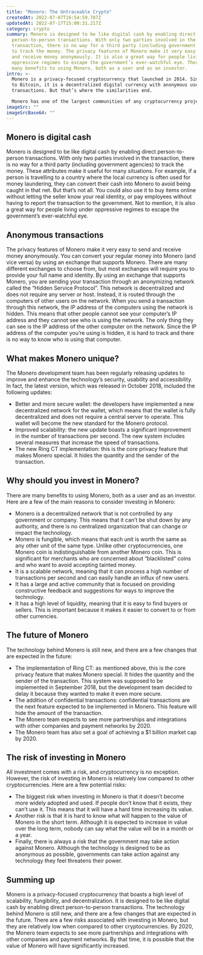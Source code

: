 ```yaml
---
title: "Monero: The Untraceable Crypto"
createdAt: 2022-07-07T16:54:59.787Z
updatedAt: 2022-07-17T15:00:31.217Z
category: crypto
summary: Monero is designed to be like digital cash by enabling direct
  person-to-person transactions. With only two parties involved in the
  transaction, there is no way for a third party (including government agencies)
  to track the money. The privacy features of Monero make it very easy to send
  and receive money anonymously. It is also a great way for people living under
  oppressive regimes to escape the government’s ever-watchful eye. There are
  many benefits to using Monero, both as a user and as an investor.
intro: >-
  Monero is a privacy-focused cryptocurrency that launched in 2014. Similar
  to Bitcoin, it is a decentralized digital currency with anonymous users and
  transactions. But that’s where the similarities end. 

  Monero has one of the largest communities of any cryptocurrency project, with over 16,000 active members on its forum and over 2,000 subscribers on its main Reddit page. These users are not just passive observers; they drive the future development of Monero by voicing their opinions and giving input on new ideas or potential changes to existing ones. This article takes into account all these aspects when explaining why you should consider investing in Monero.
imageSrc: ""
imageSrcBase64: ""
---
```


## Monero is digital cash

Monero is designed to be like digital cash by enabling direct person-to-person transactions. With only two parties involved in the transaction, there is no way for a third party (including government agencies) to track the money.
These attributes make it useful for many situations. For example, if a person is travelling to a country where the local currency is often used for money laundering, they can convert their cash into Monero to avoid being caught in that net. But that’s not all. You could also use it to buy items online without letting the seller know your real identity, or pay employees without having to report the transaction to the government. Not to mention, it is also a great way for people living under oppressive regimes to escape the government’s ever-watchful eye.

## Anonymous transactions

The privacy features of Monero make it very easy to send and receive money anonymously. You can convert your regular money into Monero (and vice versa) by using an exchange that supports Monero.
There are many different exchanges to choose from, but most exchanges will require you to provide your full name and identity. By using an exchange that supports Monero, you are sending your transaction through an anonymizing network called the “Hidden Service Protocol”. This network is decentralized and does not require any server or host. Instead, it is routed through the computers of other users on the network.
When you send a transaction through this network, the IP address of the computers using the network is hidden. This means that other people cannot see your computer’s IP address and they cannot see who is using the network. The only thing they can see is the IP address of the other computer on the network.
Since the IP address of the computer you’re using is hidden, it is hard to track and there is no way to know who is using that computer.

## What makes Monero unique?

The Monero development team has been regularly releasing updates to improve and enhance the technology’s security, usability and accessibility.
In fact, the latest version, which was released in October 2018, included the following updates:
- Better and more secure wallet: the developers have implemented a new decentralized network for the wallet, which means that the wallet is fully decentralized and does not require a central server to operate. This wallet will become the new standard for the Monero protocol.
- Improved scalability: the new update boasts a significant improvement in the number of transactions per second. The new system includes several measures that increase the speed of transactions.
- The new Ring CT implementation: this is the core privacy feature that makes Monero special. It hides the quantity and the sender of the transaction.

## Why should you invest in Monero?

There are many benefits to using Monero, both as a user and as an investor. Here are a few of the main reasons to consider investing in Monero:
- Monero is a decentralized network that is not controlled by any government or company. This means that it can’t be shut down by any authority, and there is no centralized organization that can change or impact the technology.
- Monero is fungible, which means that each unit is worth the same as any other unit of the same type. Unlike other cryptocurrencies, one Monero coin is indistinguishable from another Monero coin. This is significant for merchants who are concerned about “blacklisted” coins and who want to avoid accepting tainted money.
- It is a scalable network, meaning that it can process a high number of transactions per second and can easily handle an influx of new users.
- It has a large and active community that is focused on providing constructive feedback and suggestions for ways to improve the technology.
- It has a high level of liquidity, meaning that it is easy to find buyers or sellers. This is important because it makes it easier to convert to or from other currencies.

## The future of Monero

The technology behind Monero is still new, and there are a few changes that are expected in the future:
- The implementation of Ring CT: as mentioned above, this is the core privacy feature that makes Monero special. It hides the quantity and the sender of the transaction. This system was supposed to be implemented in September 2018, but the development team decided to delay it because they wanted to make it even more secure.
- The addition of confidential transactions: confidential transactions are the next feature expected to be implemented in Monero. This feature will hide the amount of the transaction.
- The Monero team expects to see more partnerships and integrations with other companies and payment networks by 2020.
- The Monero team has also set a goal of achieving a $1 billion market cap by 2020.

## The risk of investing in Monero

All investment comes with a risk, and cryptocurrency is no exception. However, the risk of investing in Monero is relatively low compared to other cryptocurrencies. Here are a few potential risks:
- The biggest risk when investing in Monero is that it doesn’t become more widely adopted and used. If people don’t know that it exists, they can’t use it. This means that it will have a hard time increasing its value.
- Another risk is that it is hard to know what will happen to the value of Monero in the short term. Although it is expected to increase in value over the long term, nobody can say what the value will be in a month or a year.
- Finally, there is always a risk that the government may take action against Monero. Although the technology is designed to be as anonymous as possible, governments can take action against any technology they feel threatens their power.

## Summing up

Monero is a privacy-focused cryptocurrency that boasts a high level of scalability, fungibility, and decentralization. It is designed to be like digital cash by enabling direct person-to-person transactions. The technology behind Monero is still new, and there are a few changes that are expected in the future. There are a few risks associated with investing in Monero, but they are relatively low when compared to other cryptocurrencies. By 2020, the Monero team expects to see more partnerships and integrations with other companies and payment networks. By that time, it is possible that the value of Monero will have significantly increased.
